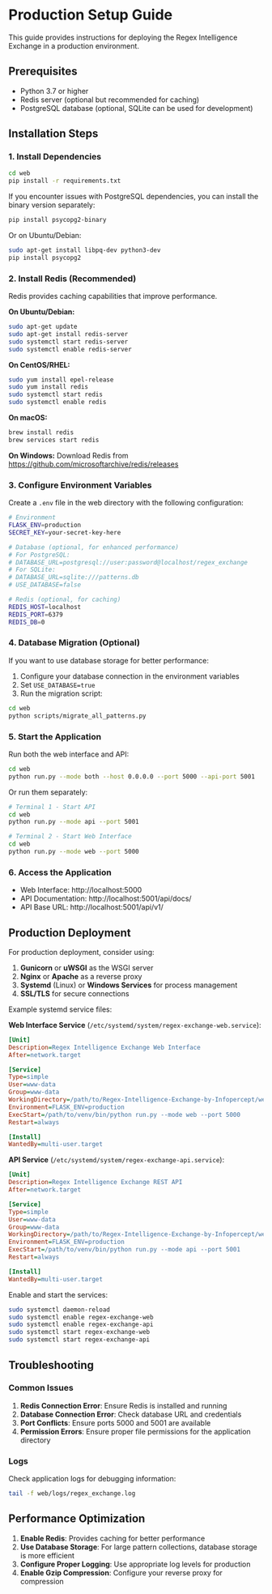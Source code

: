 # Production Setup Guide

This guide provides instructions for deploying the Regex Intelligence Exchange in a production environment.

## Prerequisites

- Python 3.7 or higher
- Redis server (optional but recommended for caching)
- PostgreSQL database (optional, SQLite can be used for development)

## Installation Steps

### 1. Install Dependencies

```bash
cd web
pip install -r requirements.txt
```

If you encounter issues with PostgreSQL dependencies, you can install the binary version separately:

```bash
pip install psycopg2-binary
```

Or on Ubuntu/Debian:
```bash
sudo apt-get install libpq-dev python3-dev
pip install psycopg2
```

### 2. Install Redis (Recommended)

Redis provides caching capabilities that improve performance.

**On Ubuntu/Debian:**
```bash
sudo apt-get update
sudo apt-get install redis-server
sudo systemctl start redis-server
sudo systemctl enable redis-server
```

**On CentOS/RHEL:**
```bash
sudo yum install epel-release
sudo yum install redis
sudo systemctl start redis
sudo systemctl enable redis
```

**On macOS:**
```bash
brew install redis
brew services start redis
```

**On Windows:**
Download Redis from https://github.com/microsoftarchive/redis/releases

### 3. Configure Environment Variables

Create a `.env` file in the web directory with the following configuration:

```bash
# Environment
FLASK_ENV=production
SECRET_KEY=your-secret-key-here

# Database (optional, for enhanced performance)
# For PostgreSQL:
# DATABASE_URL=postgresql://user:password@localhost/regex_exchange
# For SQLite:
# DATABASE_URL=sqlite:///patterns.db
# USE_DATABASE=false

# Redis (optional, for caching)
REDIS_HOST=localhost
REDIS_PORT=6379
REDIS_DB=0
```

### 4. Database Migration (Optional)

If you want to use database storage for better performance:

1. Configure your database connection in the environment variables
2. Set `USE_DATABASE=true`
3. Run the migration script:

```bash
cd web
python scripts/migrate_all_patterns.py
```

### 5. Start the Application

Run both the web interface and API:

```bash
cd web
python run.py --mode both --host 0.0.0.0 --port 5000 --api-port 5001
```

Or run them separately:

```bash
# Terminal 1 - Start API
cd web
python run.py --mode api --port 5001

# Terminal 2 - Start Web Interface
cd web
python run.py --mode web --port 5000
```

### 6. Access the Application

- Web Interface: http://localhost:5000
- API Documentation: http://localhost:5001/api/docs/
- API Base URL: http://localhost:5001/api/v1/

## Production Deployment

For production deployment, consider using:

1. **Gunicorn** or **uWSGI** as the WSGI server
2. **Nginx** or **Apache** as a reverse proxy
3. **Systemd** (Linux) or **Windows Services** for process management
4. **SSL/TLS** for secure connections

Example systemd service files:

**Web Interface Service** (`/etc/systemd/system/regex-exchange-web.service`):
```ini
[Unit]
Description=Regex Intelligence Exchange Web Interface
After=network.target

[Service]
Type=simple
User=www-data
Group=www-data
WorkingDirectory=/path/to/Regex-Intelligence-Exchange-by-Infopercept/web
Environment=FLASK_ENV=production
ExecStart=/path/to/venv/bin/python run.py --mode web --port 5000
Restart=always

[Install]
WantedBy=multi-user.target
```

**API Service** (`/etc/systemd/system/regex-exchange-api.service`):
```ini
[Unit]
Description=Regex Intelligence Exchange REST API
After=network.target

[Service]
Type=simple
User=www-data
Group=www-data
WorkingDirectory=/path/to/Regex-Intelligence-Exchange-by-Infopercept/web
Environment=FLASK_ENV=production
ExecStart=/path/to/venv/bin/python run.py --mode api --port 5001
Restart=always

[Install]
WantedBy=multi-user.target
```

Enable and start the services:
```bash
sudo systemctl daemon-reload
sudo systemctl enable regex-exchange-web
sudo systemctl enable regex-exchange-api
sudo systemctl start regex-exchange-web
sudo systemctl start regex-exchange-api
```

## Troubleshooting

### Common Issues

1. **Redis Connection Error**: Ensure Redis is installed and running
2. **Database Connection Error**: Check database URL and credentials
3. **Port Conflicts**: Ensure ports 5000 and 5001 are available
4. **Permission Errors**: Ensure proper file permissions for the application directory

### Logs

Check application logs for debugging information:
```bash
tail -f web/logs/regex_exchange.log
```

## Performance Optimization

1. **Enable Redis**: Provides caching for better performance
2. **Use Database Storage**: For large pattern collections, database storage is more efficient
3. **Configure Proper Logging**: Use appropriate log levels for production
4. **Enable Gzip Compression**: Configure your reverse proxy for compression